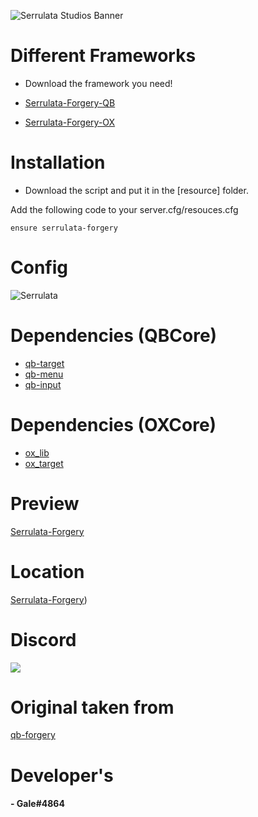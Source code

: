 ![Serrulata Studios Banner](https://i.imgur.com/wG4hycs.gif)

# Different Frameworks

* Download the framework you need!
* [Serrulata-Forgery-QB](https://github.com/Serrulata-Studios/serrulata-forgery/tree/qb)

* [Serrulata-Forgery-OX](https://github.com/Serrulata-Studios/serrulata-forgery/tree/qb)


# Installation

* Download the script and put it in the [resource] folder.

Add the following code to your server.cfg/resouces.cfg
```
ensure serrulata-forgery
```

# Config
![Serrulata](https://i.imgur.com/KGInzLO.png)


# Dependencies (QBCore)
* [qb-target](https://github.com/qbcore-framework/qb-target)
* [qb-menu](https://github.com/qbcore-framework/qb-menu)
* [qb-input](https://github.com/qbcore-framework/qb-input)

# Dependencies (OXCore)
* [ox_lib](https://github.com/overextended/ox_lib)
* [ox_target](https://github.com/overextended/ox_target)

# Preview 
[Serrulata-Forgery](https://streamable.com/xv65b6) 

# Location
[Serrulata-Forgery](https://prnt.sc/IlhYZBrScOk6))

# Discord
[![](https://dcbadge.vercel.app/api/server/NerdvuJDX7)](https://discord.gg/NerdvuJDX7)

# Original taken from  
[qb-forgery](https://github.com/ansljeremy/qb-forgery) 

# Developer's
#### - Gale#4864
